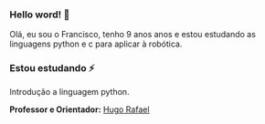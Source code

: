 ### Hello word! 👋

Olá, eu sou o Francisco, tenho 9 anos anos e estou estudando as linguagens python e c para aplicar à robótica.

### Estou estudando ⚡

Introdução a linguagem python.

**Professor e Orientador:** [Hugo Rafael](https://github.com/hgrafa)

<!--
**francisco-robot/francisco-robot** is a ✨ _special_ ✨ repository because its `README.md` (this file) appears on your GitHub profile.

Here are some ideas to get you started:

- 🔭 I’m currently working on ...
- 🌱 I’m currently learning ...
- 👯 I’m looking to collaborate on ...
- 🤔 I’m looking for help with ...
- 💬 Ask me about ...
- 📫 How to reach me: ...
- 😄 Pronouns: ...
- ⚡ Fun fact: ...
-->
